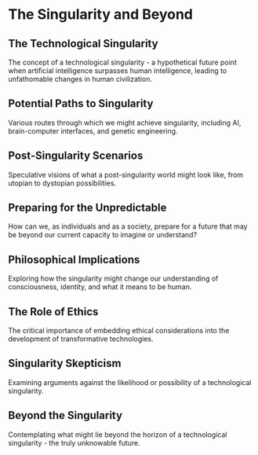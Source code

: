 # The Singularity and Beyond

## The Technological Singularity

The concept of a technological singularity - a hypothetical future point when artificial intelligence surpasses human intelligence, leading to unfathomable changes in human civilization.

## Potential Paths to Singularity

Various routes through which we might achieve singularity, including AI, brain-computer interfaces, and genetic engineering.

## Post-Singularity Scenarios

Speculative visions of what a post-singularity world might look like, from utopian to dystopian possibilities.

## Preparing for the Unpredictable

How can we, as individuals and as a society, prepare for a future that may be beyond our current capacity to imagine or understand?

## Philosophical Implications

Exploring how the singularity might change our understanding of consciousness, identity, and what it means to be human.

## The Role of Ethics

The critical importance of embedding ethical considerations into the development of transformative technologies.

## Singularity Skepticism

Examining arguments against the likelihood or possibility of a technological singularity.

## Beyond the Singularity

Contemplating what might lie beyond the horizon of a technological singularity - the truly unknowable future.
